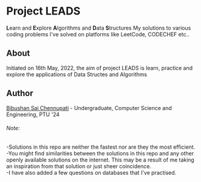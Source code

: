 # Project LEADS

**L**earn and **E**xplore **A**lgorithms and **D**ata **S**tructures
My solutions to various coding problems I've solved on platforms like LeetCode, CODECHEF etc..

## About

Initiated on 16th May, 2022, the aim of project LEADS is learn, practice and explore the applications of Data Structes and Algorithms

## Author

[Bibushan Sai Chennupati](https://github.com/bibushan) - Undergraduate, Computer Science and Engineering, PTU '24

###### Note:

-Solutions in this repo are neither the fastest nor are they the most efficient.</br>
-You might find similarities between the solutions in this repo and any other openly available solutions on the internet. This may be a result of me taking an inspiration from that solution or just sheer coincidence.</br>
-I have also added a few questions on databases that I've practised.</br>
